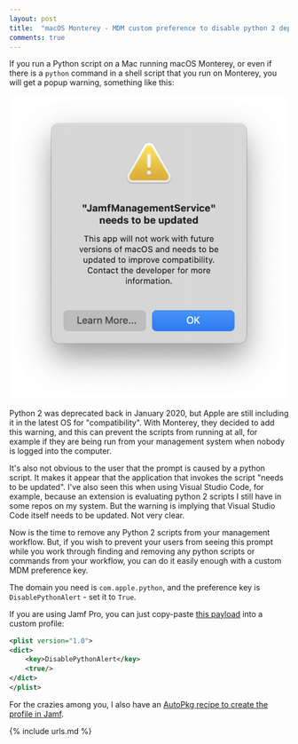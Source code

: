 ```yaml
---
layout: post
title:  "macOS Monterey - MDM custom preference to disable python 2 deprecation popups"
comments: true
---
```


If you run a Python script on a Mac running macOS Monterey, or even if there is a `python` command in a shell script that you run on Monterey, you will get a popup warning, something like this:

![python2 warning](/assets/images/JamfNeedsToBeUpdated.png)

Python 2 was deprecated back in January 2020, but Apple are still including it in the latest OS for "compatibility". With Monterey, they decided to add this warning, and this can prevent the scripts from running at all, for example if they are being run from your management system when nobody is logged into the computer.

It's also not obvious to the user that the prompt is caused by a python script. It makes it appear that the application that invokes the script "needs to be updated". I've also seen this when using Visual Studio Code, for example, because an extension is evaluating python 2 scripts I still have in some repos on my system. But the warning is implying that Visual Studio Code itself needs to be updated. Not very clear.

Now is the time to remove any Python 2 scripts from your management workflow. But, if you wish to prevent your users from seeing this prompt while you work through finding and removing any python scripts or commands from your workflow, you can do it easily enough with a custom MDM preference key.

The domain you need is `com.apple.python`, and the preference key is `DisablePythonAlert` - set it to `True`.

If you are using Jamf Pro, you can just copy-paste [this payload][1] into a custom profile:

```xml
<plist version="1.0">
<dict>
    <key>DisablePythonAlert</key>
    <true/>
</dict>
</plist>
```

For the crazies among you, I also have an [AutoPkg recipe to create the profile in Jamf][2].

[1]: https://github.com/eth-its/autopkg-mac-recipes-yaml/blob/main/Profiles/com.apple.python.plist
[2]: https://github.com/eth-its/autopkg-mac-recipes-yaml/blob/main/Jamf_Profile_Recipes/DisablePython2DeprecationPrompt-profile.jamf.recipe.yaml

{% include urls.md %}
